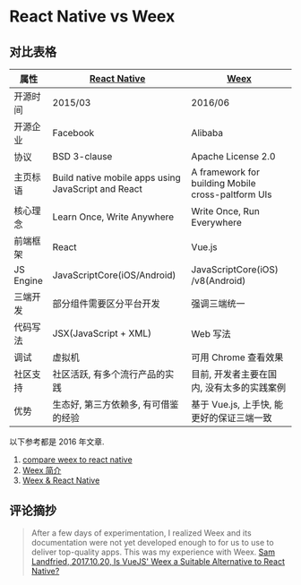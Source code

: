 # React Native vs Weex

## 对比表格

属性 | [React Native](https://github.com/facebook/react-native) | [Weex](https://github.com/apache/incubator-weex/)
--- | --- | --- |
开源时间 | 2015/03 | 2016/06
开源企业 | Facebook | Alibaba
协议 | BSD 3-clause | Apache License 2.0
主页标语 | Build native mobile apps using JavaScript and React | A framework for building Mobile cross-paltform UIs
核心理念 | Learn Once, Write Anywhere | Write Once, Run Everywhere
前端框架 | React | Vue.js
JS Engine | JavaScriptCore(iOS/Android) | JavaScriptCore(iOS) /v8(Android)
三端开发 | 部分组件需要区分平台开发 | 强调三端统一
代码写法 | JSX(JavaScript + XML) | Web 写法
调试 | 虚拟机 | 可用 Chrome 查看效果
社区支持 | 社区活跃, 有多个流行产品的实践 | 目前, 开发者主要在国内, 没有太多的实践案例
优势 | 生态好, 第三方依赖多, 有可借鉴的经验 | 基于 Vue.js, 上手快, 能更好的保证三端一致

以下参考都是 2016 年文章.

1. [compare weex to react native](https://www.gitbook.com/book/xiaomaer/compare-weex-to-react-native/details)
2. [Weex 简介](http://slides.com/ciyinhuang/weex#/)
3. [Weex & React Native](http://zfx5130.me/blog/2016/09/15/Weex-&-React-Native/)

## 评论摘抄

> After a few days of experimentation, I realized Weex and its documentation were not yet developed enough to for us to use to deliver top-quality apps. This was my experience with Weex. [Sam Landfried, 2017.10.20, Is VueJS' Weex a Suitable Alternative to React Native?](https://www.bignerdranch.com/blog/is-vuejs-weex-a-suitable-alternative-to-react-native/)
